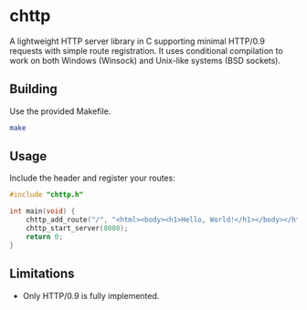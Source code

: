 # chttp

A lightweight HTTP server library in C supporting minimal HTTP/0.9 requests with simple route registration. It uses conditional compilation to work on both Windows (Winsock) and Unix-like systems (BSD sockets).

## Building

Use the provided Makefile.

```sh
make
```

## Usage

Include the header and register your routes:

```c
#include "chttp.h"

int main(void) {
    chttp_add_route("/", "<html><body><h1>Hello, World!</h1></body></html>");
    chttp_start_server(8080);
    return 0;
}
```

## Limitations

- Only HTTP/0.9 is fully implemented.
